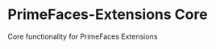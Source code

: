 PrimeFaces-Extensions Core
==========================

Core functionality for PrimeFaces Extensions
